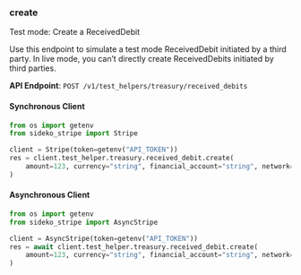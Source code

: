 
### create <a name="create"></a>
Test mode: Create a ReceivedDebit

<p>Use this endpoint to simulate a test mode ReceivedDebit initiated by a third party. In live mode, you can’t directly create ReceivedDebits initiated by third parties.</p>

**API Endpoint**: `POST /v1/test_helpers/treasury/received_debits`

#### Synchronous Client

```python
from os import getenv
from sideko_stripe import Stripe

client = Stripe(token=getenv("API_TOKEN"))
res = client.test_helper.treasury.received_debit.create(
    amount=123, currency="string", financial_account="string", network="ach"
)
```

#### Asynchronous Client

```python
from os import getenv
from sideko_stripe import AsyncStripe

client = AsyncStripe(token=getenv("API_TOKEN"))
res = await client.test_helper.treasury.received_debit.create(
    amount=123, currency="string", financial_account="string", network="ach"
)
```
